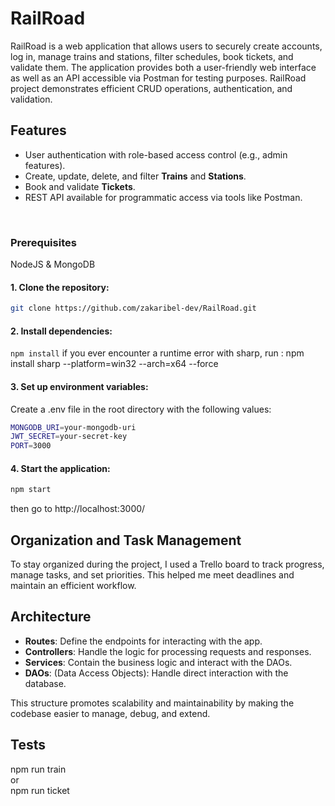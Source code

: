 # RailRoad

RailRoad is a web application that allows users to securely create accounts, log in, manage trains and stations, filter schedules, book tickets, and validate them. The application provides both a user-friendly web interface as well as an API accessible via Postman for testing purposes. RailRoad project demonstrates efficient CRUD operations, authentication, and validation.

## Features

- User authentication with role-based access control (e.g., admin features).
- Create, update, delete, and filter **Trains** and **Stations**.
- Book and validate **Tickets**.
- REST API available for programmatic access via tools like Postman.

<br>

### Prerequisites

NodeJS & MongoDB

#### 1. Clone the repository:

```bash
git clone https://github.com/zakaribel-dev/RailRoad.git
```

#### 2. Install dependencies:

```npm install```   if you ever encounter a runtime error with sharp, run : npm install sharp --platform=win32 --arch=x64 --force


#### 3. Set up environment variables:

Create a .env file in the root directory with the following values:

```bash
MONGODB_URI=your-mongodb-uri
JWT_SECRET=your-secret-key
PORT=3000
```
#### 4. Start the application:

```bash
npm start
```
then go to http://localhost:3000/

## Organization and Task Management
To stay organized during the project, I used a Trello board to track progress, manage tasks, and set priorities. This helped me meet deadlines and maintain an efficient workflow.


## Architecture

- <b>Routes</b>: Define the endpoints for interacting with the app.
- <b>Controllers</b>: Handle the logic for processing requests and responses.
- <b>Services</b>: Contain the business logic and interact with the DAOs.
- <b>DAOs</b>: (Data Access Objects): Handle direct interaction with the database.

This structure promotes scalability and maintainability by making the codebase easier to manage, debug, and extend.
## Tests

npm run train <br>
or <br>
npm run ticket

